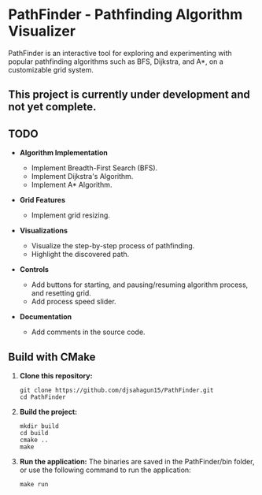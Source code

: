 # **PathFinder - Pathfinding Algorithm Visualizer**
PathFinder is an interactive tool for exploring and experimenting with popular pathfinding algorithms such as BFS, Dijkstra, and A*, on a customizable grid system.

## **This project is currently under development and not yet complete.**

## **TODO**
- **Algorithm Implementation**
   - Implement Breadth-First Search (BFS).
   - Implement Dijkstra's Algorithm.
   - Implement A* Algorithm.
     
- **Grid Features**
   - Implement grid resizing.
 
- **Visualizations**
   - Visualize the step-by-step process of pathfinding.
   - Highlight the discovered path.
 
- **Controls**
   - Add buttons for starting, and pausing/resuming algorithm process, and resetting grid.
   - Add process speed slider.
 
- **Documentation**
   - Add comments in the source code.


## Build with CMake
1. **Clone this repository:**
   ```
   git clone https://github.com/djsahagun15/PathFinder.git
   cd PathFinder
   ```
   
2. **Build the project:**
   ```
   mkdir build
   cd build
   cmake ..
   make
   ```
   
3. **Run the application:**
   The binaries are saved in the PathFinder/bin folder, or use the following command to run the application:
   ```
   make run
   ```
